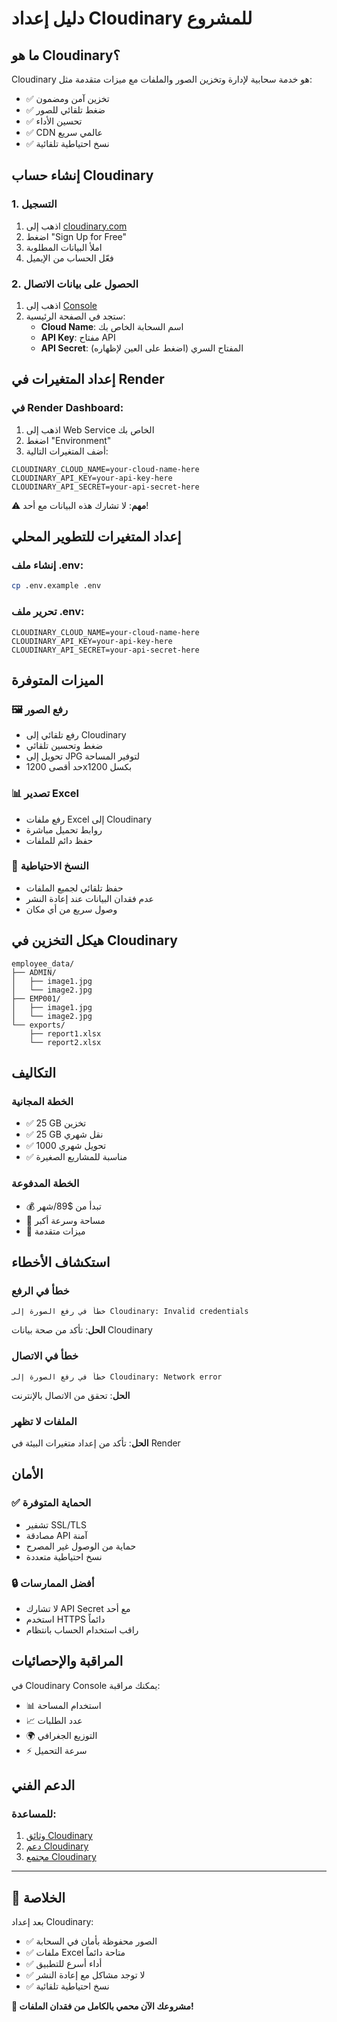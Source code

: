 # دليل إعداد Cloudinary للمشروع

## ما هو Cloudinary؟

Cloudinary هو خدمة سحابية لإدارة وتخزين الصور والملفات مع ميزات متقدمة مثل:
- ✅ تخزين آمن ومضمون
- ✅ ضغط تلقائي للصور
- ✅ تحسين الأداء
- ✅ CDN عالمي سريع
- ✅ نسخ احتياطية تلقائية

## إنشاء حساب Cloudinary

### 1. التسجيل
1. اذهب إلى [cloudinary.com](https://cloudinary.com)
2. اضغط "Sign Up for Free"
3. املأ البيانات المطلوبة
4. فعّل الحساب من الإيميل

### 2. الحصول على بيانات الاتصال
1. اذهب إلى [Console](https://cloudinary.com/console)
2. ستجد في الصفحة الرئيسية:
   - **Cloud Name**: اسم السحابة الخاص بك
   - **API Key**: مفتاح API
   - **API Secret**: المفتاح السري (اضغط على العين لإظهاره)

## إعداد المتغيرات في Render

### في Render Dashboard:
1. اذهب إلى Web Service الخاص بك
2. اضغط "Environment"
3. أضف المتغيرات التالية:

```
CLOUDINARY_CLOUD_NAME=your-cloud-name-here
CLOUDINARY_API_KEY=your-api-key-here
CLOUDINARY_API_SECRET=your-api-secret-here
```

⚠️ **مهم**: لا تشارك هذه البيانات مع أحد!

## إعداد المتغيرات للتطوير المحلي

### إنشاء ملف .env:
```bash
cp .env.example .env
```

### تحرير ملف .env:
```env
CLOUDINARY_CLOUD_NAME=your-cloud-name-here
CLOUDINARY_API_KEY=your-api-key-here
CLOUDINARY_API_SECRET=your-api-secret-here
```

## الميزات المتوفرة

### 🖼️ رفع الصور
- رفع تلقائي إلى Cloudinary
- ضغط وتحسين تلقائي
- تحويل إلى JPG لتوفير المساحة
- حد أقصى 1200x1200 بكسل

### 📊 تصدير Excel
- رفع ملفات Excel إلى Cloudinary
- روابط تحميل مباشرة
- حفظ دائم للملفات

### 🔄 النسخ الاحتياطية
- حفظ تلقائي لجميع الملفات
- عدم فقدان البيانات عند إعادة النشر
- وصول سريع من أي مكان

## هيكل التخزين في Cloudinary

```
employee_data/
├── ADMIN/
│   ├── image1.jpg
│   └── image2.jpg
├── EMP001/
│   ├── image1.jpg
│   └── image2.jpg
└── exports/
    ├── report1.xlsx
    └── report2.xlsx
```

## التكاليف

### الخطة المجانية
- ✅ 25 GB تخزين
- ✅ 25 GB نقل شهري
- ✅ 1000 تحويل شهري
- ✅ مناسبة للمشاريع الصغيرة

### الخطة المدفوعة
- 💰 تبدأ من $89/شهر
- 🚀 مساحة وسرعة أكبر
- 🔧 ميزات متقدمة

## استكشاف الأخطاء

### خطأ في الرفع
```
خطأ في رفع الصورة إلى Cloudinary: Invalid credentials
```
**الحل**: تأكد من صحة بيانات Cloudinary

### خطأ في الاتصال
```
خطأ في رفع الصورة إلى Cloudinary: Network error
```
**الحل**: تحقق من الاتصال بالإنترنت

### الملفات لا تظهر
**الحل**: تأكد من إعداد متغيرات البيئة في Render

## الأمان

### ✅ الحماية المتوفرة
- تشفير SSL/TLS
- مصادقة API آمنة
- حماية من الوصول غير المصرح
- نسخ احتياطية متعددة

### 🔒 أفضل الممارسات
- لا تشارك API Secret مع أحد
- استخدم HTTPS دائماً
- راقب استخدام الحساب بانتظام

## المراقبة والإحصائيات

في Cloudinary Console يمكنك مراقبة:
- 📊 استخدام المساحة
- 📈 عدد الطلبات
- 🌍 التوزيع الجغرافي
- ⚡ سرعة التحميل

## الدعم الفني

### للمساعدة:
1. [وثائق Cloudinary](https://cloudinary.com/documentation)
2. [دعم Cloudinary](https://support.cloudinary.com)
3. [مجتمع Cloudinary](https://community.cloudinary.com)

---

## 🎯 الخلاصة

بعد إعداد Cloudinary:
- ✅ الصور محفوظة بأمان في السحابة
- ✅ ملفات Excel متاحة دائماً
- ✅ أداء أسرع للتطبيق
- ✅ لا توجد مشاكل مع إعادة النشر
- ✅ نسخ احتياطية تلقائية

**🚀 مشروعك الآن محمي بالكامل من فقدان الملفات!**